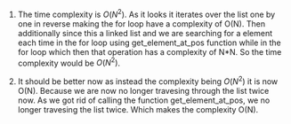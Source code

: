 1. The time complexity is $O(N^2)$. As it looks it iterates over the list one by one in reverse making the for loop have a complexity of O(N). Then additionally since this a linked list and we are searching for a element each time in the for loop using get_element_at_pos function while in the for loop which then that operation has a complexity of N*N. So the time complexity would be $O(N^2)$. 

2.  It should be better now as instead the complexity being $O(N^2)$ it is now O(N). Because we are now no longer travesing through the list twice now. As we got rid of calling the function get_element_at_pos, we no longer travesing the list twice. Which makes the complexity O(N).